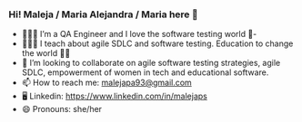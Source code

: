 ### Hi! Maleja / Maria Alejandra / Maria here 👋

- 👩🏽‍🖥 I’m a QA Engineer and I love the software testing world 🐞-
- 👩🏽‍🏫 I teach about agile SDLC and software testing. Education to change the world 💪🏽
- 👯 I’m looking to collaborate on agile software testing strategies, agile SDLC, empowerment of women in tech and educational software.
- 📫 How to reach me: malejapa93@gmail.com
- 🖥 Linkedin: https://www.linkedin.com/in/malejaps
- 😄 Pronouns: she/her


